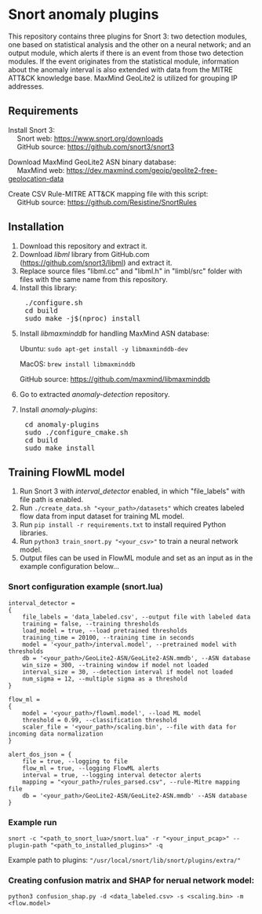 # Snort anomaly plugins

This repository contains three plugins for Snort 3: two detection modules, one based on statistical analysis and the other on a neural network; and an output module, which alerts if there is an event from those two detection modules. If the event originates from the statistical module, information about the anomaly interval is also extended with data from the MITRE ATT&CK knowledge base. MaxMind GeoLite2 is utilized for grouping IP addresses.

## Requirements
Install Snort 3:\
&emsp; Snort web: https://www.snort.org/downloads \
&emsp; GitHub source: https://github.com/snort3/snort3

Download MaxMind GeoLite2 ASN binary database:\
&emsp; MaxMind web: https://dev.maxmind.com/geoip/geolite2-free-geolocation-data

Create CSV Rule-MITRE ATT&CK mapping file with this script:\
&emsp; GitHub source: https://github.com/Resistine/SnortRules

## Installation
1. Download this repository and extract it.
2. Download *libml* library from GitHub.com (https://github.com/snort3/libml) and extract it.
3. Replace source files "libml.cc" and "libml.h" in "limbl/src" folder with files with the same name from this repository.
4. Install this library: 
<pre>
    ./configure.sh
    cd build
    sudo make -j$(nproc) install
</pre>
5. Install *libmaxminddb* for handling MaxMind ASN database:
    
    Ubuntu:
    ```sudo apt-get install -y libmaxminddb-dev```

    MacOS:
    ```brew install libmaxminddb```
    
    GitHub source:
    https://github.com/maxmind/libmaxminddb

6. Go to extracted *anomaly-detection* repository.
7. Install *anomaly-plugins*:
<pre>
    cd anomaly-plugins
    sudo ./configure_cmake.sh
    cd build
    sudo make install
</pre>

## Training FlowML model
1. Run Snort 3 with *interval_detector* enabled, in which "file_labels" with file path is enabled.
2. Run `./create_data.sh "<your_path>/datasets"` which creates labeled flow data from input dataset for training ML model.
3. Run `pip install -r requirements.txt` to install required Python libraries.
3. Run `python3 train_snort.py "<your_csv>"` to train a neural network model.
4. Output files can be used in FlowML module and set as an input as in the example configuration below...


### Snort configuration example (snort.lua)
    interval_detector =
    {
        file_labels = 'data_labeled.csv', --output file with labeled data
        training = false, --training thresholds
        load_model = true, --load pretrained thresholds
        training_time = 20100, --training time in seconds
        model = '<your_path>/interval.model', --pretrained model with thresholds
        db = '<your_path>/GeoLite2-ASN/GeoLite2-ASN.mmdb', --ASN database
        win_size = 300, --training window if model not loaded
        interval_size = 30, --detection interval if model not loaded
        num_sigma = 12, --multiple sigma as a threshold
    }

    flow_ml =
    {
        model = '<your_path>/flowml.model', --load ML model
        threshold = 0.99, --classification threshold
        scaler_file = '<your_path>/scaling.bin', --file with data for incoming data normalization
    }

    alert_dos_json = { 
        file = true, --logging to file
        flow_ml = true, --logging FlowML alerts
        interval = true, --logging interval detector alerts
        mapping = "<your_path>/rules_parsed.csv", --rule-Mitre mapping file
        db = '<your_path>/GeoLite2-ASN/GeoLite2-ASN.mmdb' --ASN database
    }

### Example run

```snort -c "<path_to_snort_lua>/snort.lua" -r "<your_input_pcap>" --plugin-path "<path_to_installed_plugins>" -q```


Example path to plugins: ```"/usr/local/snort/lib/snort/plugins/extra/"```

### Creating confusion matrix and SHAP for nerual network model:

`python3 confusion_shap.py -d <data_labeled.csv> -s <scaling.bin> -m <flow.model>`


